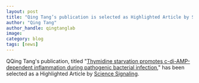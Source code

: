 ```yaml
---
layout: post
title: "Qing Tang’s publication is selected as Highlighted Article by Science Signaling"
author: "Qing Tang"
author_handle: qingtanglab
image: 
category: blog
tags: [news]
---
```

QQing Tang's publication, titled "[Thymidine starvation promotes c-di-AMP-dependent inflammation during pathogenic bacterial infection]," has been selected as a Highlighted Article by [Science Signaling]. 


[Thymidine starvation promotes c-di-AMP-dependent inflammation during pathogenic bacterial infection]: https://www.sciencedirect.com/science/article/pii/S1931312822001585?via%3Dihub
[Science Signaling]: https://www.science.org/doi/10.1126/scisignal.ade1683

